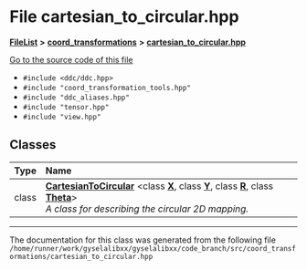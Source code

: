 

# File cartesian\_to\_circular.hpp



[**FileList**](files.md) **>** [**coord\_transformations**](dir_67161c4ffadea73fddf46ea451c2f62c.md) **>** [**cartesian\_to\_circular.hpp**](cartesian__to__circular_8hpp.md)

[Go to the source code of this file](cartesian__to__circular_8hpp_source.md)



* `#include <ddc/ddc.hpp>`
* `#include "coord_transformation_tools.hpp"`
* `#include "ddc_aliases.hpp"`
* `#include "tensor.hpp"`
* `#include "view.hpp"`















## Classes

| Type | Name |
| ---: | :--- |
| class | [**CartesianToCircular**](classCartesianToCircular.md) &lt;class [**X**](structX.md), class [**Y**](structY.md), class [**R**](structR.md), class [**Theta**](structTheta.md)&gt;<br>_A class for describing the circular 2D mapping._  |



















































------------------------------
The documentation for this class was generated from the following file `/home/runner/work/gyselalibxx/gyselalibxx/code_branch/src/coord_transformations/cartesian_to_circular.hpp`

